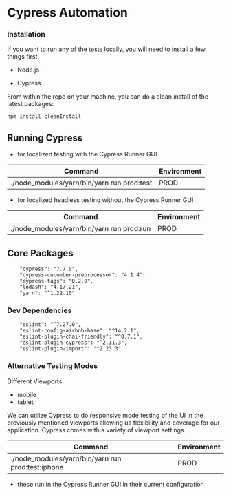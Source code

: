 # Cypress Automation

### Installation

If you want to run any of the tests locally, you will need to install a few
things first:

- Node.js

- Cypress

From within the repo on your machine, you can do a clean install of the latest packages:

```angular2html
npm install cleanInstall
```

## Running Cypress

- for localized testing with the Cypress Runner GUI

| Command | Environment |
| ------- | ----------- |
| ./node_modules/yarn/bin/yarn run prod:test  | PROD  |

- for localized headless testing without the Cypress Runner GUI

| Command | Environment |
| ------- | ----------- |
| ./node_modules/yarn/bin/yarn run prod:run  | PROD  |

  
## Core Packages
```angular2html
    "cypress": "7.7.0",
    "cypress-cucumber-preprocessor": "4.1.4",
    "cypress-tags": "0.2.0",
    "lodash": "4.17.21",
    "yarn": "^1.22.10"
```

### Dev Dependencies
```angular2html
    "eslint": "^7.27.0",
    "eslint-config-airbnb-base": "^14.2.1",
    "eslint-plugin-chai-friendly": "^0.7.1",
    "eslint-plugin-cypress": "^2.11.3",
    "eslint-plugin-import": "^2.23.3"
```

### Alternative Testing Modes
Different Viewports:
- mobile
- tablet

We can utilize Cypress to do responsive mode testing of the UI in the previously
mentioned viewports allowing us flexibility and coverage for our application. Cypress 
comes with a variety of viewport settings.

| Command | Environment |
| ------- | ----------- |
| ./node_modules/yarn/bin/yarn run prod:test:iphone  | PROD  |
* these run in the Cypress Runner GUI in their current configuration
